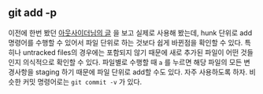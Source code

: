 ## git add -p

이전에 한번 봤던 [아웃사이더님의 글](https://blog.outsider.ne.kr/1247) 을 보고 실제로 사용해 봤는데, hunk 단위로 add 명령어를 수행할 수 있어서 파일 단위로 하는 것보다 쉽게 바뀐점을 확인할 수 있다. 특히나 untracked files의 경우에는 포함되지 않기 때문에 새로 추가된 파일이 어떤 것들인지 의식적으로 확인할 수 있다. 파일별로 수행할 때 `a` 를 누르면 해당 파일의 모든 변경사항을 staging 하기 때문에 파일 단위로 add할 수도 있다. 자주 사용하도록 하자. 비슷한 커밋 명령어로는 `git commit -v` 가 있다.
